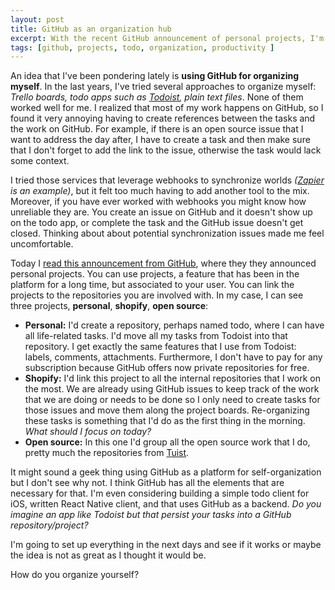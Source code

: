 ```yaml
---
layout: post
title: GitHub as an organization hub
excerpt: With the recent GitHub announcement of personal projects, I'm considering using GitHub as a todo platform where I can not only keep track of work-related tasks, but also personal ones. In this brief blog post I talk about how I used to organize myself, and why I think GitHub projects might suit my needs well.
tags: [github, projects, todo, organization, productivity ]
---
```


An idea that I've been pondering lately is **using GitHub for organizing myself**. In the last years, I've tried several approaches to organize myself: *Trello boards, todo apps such as [Todoist](https://todoist.com), plain text files*. None of them worked well for me. I realized that most of my work happens on GitHub, so I found it very annoying having to create references between the tasks and the work on GitHub. For example, if there is an open source issue that I want to address the day after, I have to create a task and then make sure that I don't forget to add the link to the issue, otherwise the task would lack some context.

I tried those services that leverage webhooks to synchronize worlds *([Zapier](https://zapier.com) is an example)*, but it felt too much having to add another tool to the mix. Moreover, if you have ever worked with webhooks you might know how unreliable they are. You create an issue on GitHub and it doesn't show up on the todo app, or complete the task and the GitHub issue doesn't get closed. Thinking about about potential synchronization issues made me feel uncomfortable.

Today I [read this announcement from GitHub](https://github.blog/2019-02-07-user-owned-projects-your-personal-workspace/), where they they announced personal projects. You can use projects, a feature that has been in the platform for a long time, but associated to your user. You can link the projects to the repositories you are involved with. In my case, I can see three projects, **personal**, **shopify**, **open source**:

- **Personal:** I'd create a repository, perhaps named todo, where I can have all life-related tasks. I'd move all my tasks from Todoist into that repository. I get exactly the same features that I use from Todoist: labels, comments, attachments. Furthermore, I don't have to pay for any subscription because GitHub offers now private repositories for free.
- **Shopify:** I'd link this project to all the internal repositories that I work on the most. We are already using GitHub issues to keep track of the work that we are doing or needs to be done so I only need to create tasks for those issues and move them along the project boards. Re-organizing these tasks is something that I'd do as the first thing in the morning. *What should I focus on today?*
- **Open source:** In this one I'd group all the open source work that I do, pretty much the repositories from [Tuist](https://github.com/tuist).

It might sound a geek thing using GitHub as a platform for self-organization but I don't see why not. I think GitHub has all the elements that are necessary for that. I'm even considering building a simple todo client for iOS, written React Native client, and that uses GitHub as a backend. *Do you imagine an app like Todoist but that persist your tasks into a GitHub repository/project?*

I'm going to set up everything in the next days and see if it works or maybe the idea is not as great as I thought it would be.

How do you organize yourself?

